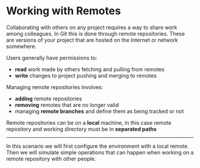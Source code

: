 # Working with Remotes

Collaborating with others on any project requires a way to share work among colleagues.
In Git this is done through remote repositories. These are versions of your project that are hosted on the Internet or network somewhere.

Users generally have permissions to:
- **read** work made by others fetching and pulling from remotes
- **write** changes to project pushing and merging to remotes

Managing remote repositories involves:
- **adding** remote repositories
- **removing** remotes that are no longer valid
- managing **remote branches** and define them as being tracked or not

Remote repositories can be on a **local** machine, in this case remote repository and working directory must be in **separated paths** 

---

In this scenario we will first configure the environment with a local remote.
Then we will simulate simple operations that can happen when working on a remote repository with other people.



